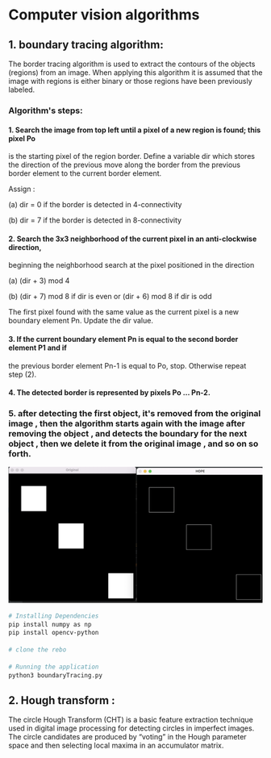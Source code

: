 # Computer vision algorithms
## 1. boundary tracing algorithm:



The border tracing algorithm is used to extract the contours of the objects (regions) from an image. When applying this algorithm it is assumed that the image with regions is either binary or those regions have been previously labeled.


### Algorithm's steps:
#### 1. Search the image from top left until a pixel of a new region is found; this pixel Po
is the starting pixel of the region border.
Define a variable dir which stores the direction of the previous move along the border from the previous border element to the current border element.

Assign :

(a) dir = 0 if the border is detected in 4-connectivity

(b) dir = 7 if the border is detected in 8-connectivity 

#### 2. Search the 3x3 neighborhood of the current pixel in an anti-clockwise direction,
beginning the neighborhood search at the pixel positioned in the direction 

(a) (dir + 3) mod 4 

(b) (dir + 7) mod 8 if dir is even  or (dir + 6) mod 8 if dir is odd 

The first pixel found with the same value as the current pixel is a new boundary
element Pn.
Update the dir value.

#### 3. If the current boundary element Pn is equal to the second border element P1 and if
the previous border element Pn-1 is equal to Po, stop. Otherwise repeat step (2). 

#### 4. The detected border is represented by pixels Po ... Pn-2.

### 5. after detecting the first object, it's removed from the original image , then the algorithm starts again with the image after removing the object , and detects the boundary for the next object , then we delete it from the original image , and so on so forth.

![](images&screenshots/SC1.png)


```bash
# Installing Dependencies
pip install numpy as np
pip install opencv-python

# clone the rebo

# Running the application 
python3 boundaryTracing.py
```

## 2. Hough transform :

The circle Hough Transform (CHT) is a basic feature extraction technique used in digital image processing for detecting circles in imperfect images. The circle candidates are produced by “voting” in the Hough parameter space and then selecting local maxima in an accumulator matrix.
